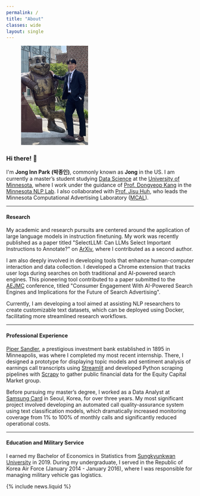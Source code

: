 ```yaml
---
permalink: /
title: "About"
classes: wide
layout: single
---
```


<style>
    section.page__content > p {
        font-size: 18px
    }
</style>

<figure style="width: 180px" class="align-right">
  <img src="/assets/images/grad.jpg" alt="">
</figure>


### Hi there! 🙌

I'm **Jong Inn Park** **(박종인)**, commonly known as **Jong** in the US. I am currently a master’s student studying [Data Science](https://cse.umn.edu/datascience) at the [University of Minnesota](https://twin-cities.umn.edu/), where I work under the guidance of [Prof. Dongyeop Kang](https://dykang.github.io/) in the [Minnesota NLP Lab](https://minnesotanlp.github.io/). I also collaborated with [Prof. Jisu Huh](https://cla.umn.edu/about/directory/profile/jhuh), who leads the Minnesota Computational Advertising Laboratory ([MCAL](https://mcal.umn.edu/)).

---

#### Research
My academic and research pursuits are centered around the application of large language models in instruction finetuning. My work was recently published as a paper titled "SelectLLM: Can LLMs Select Important Instructions to Annotate?" on [ArXiv](https://arxiv.org/abs/2401.16553), where I contributed as a second author.

I am also deeply involved in developing tools that enhance human-computer interaction and data collection. I developed a Chrome extension that tracks user logs during searches on both traditional and AI-powered search engines. This pioneering tool contributed to a paper submitted to the [AEJMC](https://www.aejmc.org/) conference, titled "Consumer Engagement With AI-Powered Search Engines and Implications for the Future of Search Advertising".

Currently, I am developing a tool aimed at assisting NLP researchers to create customizable text datasets, which can be deployed using Docker, facilitating more streamlined research workflows.

---

#### Professional Experience
[Piper Sandler](https://www.pipersandler.com/), a prestigious investment bank established in 1895 in Minneapolis, was where I completed my most recent internship. There, I designed a prototype for displaying topic models and sentiment analysis of earnings call transcripts using [Streamlit](https://streamlit.io/) and developed Python scraping pipelines with [Scrapy](https://scrapy.org/) to gather public financial data for the Equity Capital Market group.

Before pursuing my master’s degree, I worked as a Data Analyst at [Samsung Card](https://www.samsungcard.com/company/english/main/UHPPCI0245M0.jsp) in Seoul, Korea, for over three years. My most significant project involved developing an automated call quality-assurance system using text classification models, which dramatically increased monitoring coverage from 1% to 100% of monthly calls and significantly reduced operational costs.

---

#### Education and Military Service
I earned my Bachelor of Economics in Statistics from [Sungkyunkwan University](https://www.skku.edu/eng/index.do) in 2019. During my undergraduate, I served in the Republic of Korea Air Force (January 2014 - January 2016), where I was responsible for managing military vehicle gas logistics.

{% include news.liquid %}